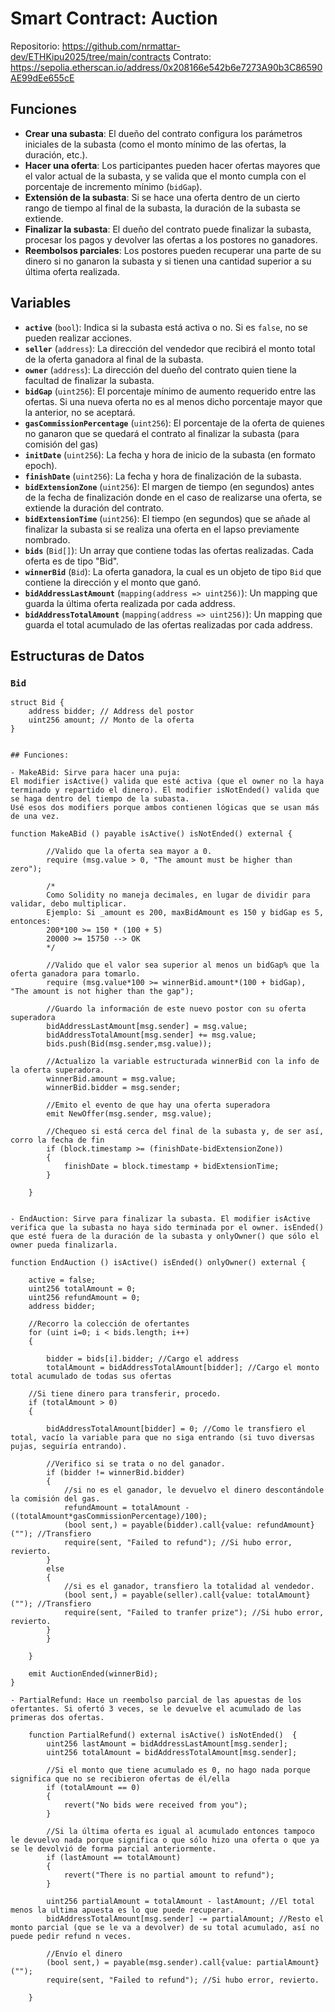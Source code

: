 # Smart Contract: Auction

Repositorio: https://github.com/nrmattar-dev/ETHKipu2025/tree/main/contracts
Contrato: https://sepolia.etherscan.io/address/0x208166e542b6e7273A90b3C86590AE99dEe655cE

## Funciones

- **Crear una subasta**: El dueño del contrato configura los parámetros iniciales de la subasta (como el monto mínimo de las ofertas, la duración, etc.).
- **Hacer una oferta**: Los participantes pueden hacer ofertas mayores que el valor actual de la subasta, y se valida que el monto cumpla con el porcentaje de incremento mínimo (`bidGap`).
- **Extensión de la subasta**: Si se hace una oferta dentro de un cierto rango de tiempo al final de la subasta, la duración de la subasta se extiende.
- **Finalizar la subasta**: El dueño del contrato puede finalizar la subasta, procesar los pagos y devolver las ofertas a los postores no ganadores.
- **Reembolsos parciales**: Los postores pueden recuperar una parte de su dinero si no ganaron la subasta y si tienen una cantidad superior a su última oferta realizada.

## Variables

- **`active`** (`bool`): Indica si la subasta está activa o no. Si es `false`, no se pueden realizar acciones.
- **`seller`** (`address`): La dirección del vendedor que recibirá el monto total de la oferta ganadora al final de la subasta.
- **`owner`** (`address`): La dirección del dueño del contrato quien tiene la facultad de finalizar la subasta.
- **`bidGap`** (`uint256`): El porcentaje mínimo de aumento requerido entre las ofertas. Si una nueva oferta no es al menos dicho porcentaje mayor que la anterior, no se aceptará.
- **`gasCommissionPercentage`** (`uint256`): El porcentaje de la oferta de quienes no ganaron que se quedará el contrato al finalizar la subasta (para comisión del gas)
- **`initDate`** (`uint256`): La fecha y hora de inicio de la subasta (en formato epoch).
- **`finishDate`** (`uint256`): La fecha y hora de finalización de la subasta.
- **`bidExtensionZone`** (`uint256`): El margen de tiempo (en segundos) antes de la fecha de finalización donde en el caso de realizarse una oferta, se extiende la duración del contrato.
- **`bidExtensionTime`** (`uint256`): El tiempo (en segundos) que se añade al finalizar la subasta si se realiza una oferta en el lapso previamente nombrado.
- **`bids`** (`Bid[]`): Un array que contiene todas las ofertas realizadas. Cada oferta es de tipo "Bid".
- **`winnerBid`** (`Bid`): La oferta ganadora, la cual es un objeto de tipo `Bid` que contiene la dirección y el monto que ganó.
- **`bidAddressLastAmount`** (`mapping(address => uint256)`): Un mapping que guarda la última oferta realizada por cada address.
- **`bidAddressTotalAmount`** (`mapping(address => uint256)`): Un mapping que guarda el total acumulado de las ofertas realizadas por cada address.

## Estructuras de Datos

### `Bid`
```solidity
struct Bid { 
    address bidder; // Address del postor
    uint256 amount; // Monto de la oferta
}


## Funciones:

- MakeABid: Sirve para hacer una puja:
El modifier isActive() valida que esté activa (que el owner no la haya terminado y repartido el dinero). El modifier isNotEnded() valida que se haga dentro del tiempo de la subasta.
Usé esos dos modifiers porque ambos contienen lógicas que se usan más de una vez.

function MakeABid () payable isActive() isNotEnded() external {
        
        //Valido que la oferta sea mayor a 0.
        require (msg.value > 0, "The amount must be higher than zero");

        /*
        Como Solidity no maneja decimales, en lugar de dividir para validar, debo multiplicar.
        Ejemplo: Si _amount es 200, maxBidAmount es 150 y bidGap es 5, entonces:
        200*100 >= 150 * (100 + 5)
        20000 >= 15750 --> OK
        */

		//Valido que el valor sea superior al menos un bidGap% que la oferta ganadora para tomarlo.
        require (msg.value*100 >= winnerBid.amount*(100 + bidGap), "The amount is not higher than the gap");
    
        //Guardo la información de este nuevo postor con su oferta superadora
        bidAddressLastAmount[msg.sender] = msg.value;
        bidAddressTotalAmount[msg.sender] += msg.value;
        bids.push(Bid(msg.sender,msg.value));

        //Actualizo la variable estructurada winnerBid con la info de la oferta superadora.
        winnerBid.amount = msg.value;
        winnerBid.bidder = msg.sender;

        //Emito el evento de que hay una oferta superadora
        emit NewOffer(msg.sender, msg.value);

        //Chequeo si está cerca del final de la subasta y, de ser así, corro la fecha de fin
        if (block.timestamp >= (finishDate-bidExtensionZone))
        {
            finishDate = block.timestamp + bidExtensionTime;
        }

    }  


- EndAuction: Sirve para finalizar la subasta. El modifier isActive verifica que la subasta no haya sido terminada por el owner. isEnded() que esté fuera de la duración de la subasta y onlyOwner() que sólo el owner pueda finalizarla.

function EndAuction () isActive() isEnded() onlyOwner() external {

	active = false;
	uint256 totalAmount = 0;
	uint256 refundAmount = 0;
	address bidder;

	//Recorro la colección de ofertantes
	for (uint i=0; i < bids.length; i++)
	{
	
		bidder = bids[i].bidder; //Cargo el address
		totalAmount = bidAddressTotalAmount[bidder]; //Cargo el monto total acumulado de todas sus ofertas
		
	//Si tiene dinero para transferir, procedo.
	if (totalAmount > 0) 
	{

		bidAddressTotalAmount[bidder] = 0; //Como le transfiero el total, vacío la variable para que no siga entrando (si tuvo diversas pujas, seguiría entrando).
	
		//Verifico si se trata o no del ganador.
		if (bidder != winnerBid.bidder) 
		{
			//si no es el ganador, le devuelvo el dinero descontándole la comisión del gas.
			refundAmount = totalAmount - ((totalAmount*gasCommissionPercentage)/100);
			(bool sent,) = payable(bidder).call{value: refundAmount}(""); //Transfiero
			require(sent, "Failed to refund"); //Si hubo error, revierto.                
		}
		else 
		{
			//si es el ganador, transfiero la totalidad al vendedor.
			(bool sent,) = payable(seller).call{value: totalAmount}(""); //Transfiero
			require(sent, "Failed to tranfer prize"); //Si hubo error, revierto.                
		}
		}

	}

	emit AuctionEnded(winnerBid);
}

- PartialRefund: Hace un reembolso parcial de las apuestas de los ofertantes. Si ofertó 3 veces, se le devuelve el acumulado de las primeras dos ofertas.

    function PartialRefund() external isActive() isNotEnded()  {
        uint256 lastAmount = bidAddressLastAmount[msg.sender];
        uint256 totalAmount = bidAddressTotalAmount[msg.sender];
		
		//Si el monto que tiene acumulado es 0, no hago nada porque significa que no se recibieron ofertas de él/ella
        if (totalAmount == 0)
        {
            revert("No bids were received from you"); 
        }

		//Si la última oferta es igual al acumulado entonces tampoco le devuelvo nada porque significa o que sólo hizo una oferta o que ya se le devolvió de forma parcial anteriormente.
        if (lastAmount == totalAmount)
        {
            revert("There is no partial amount to refund"); 
        }  

		uint256 partialAmount = totalAmount - lastAmount; //El total menos la ultima apuesta es lo que puede recuperar.
        bidAddressTotalAmount[msg.sender] -= partialAmount; //Resto el monto parcial (que se le va a devolver) de su total acumulado, así no puede pedir refund n veces.
        
		//Envío el dinero
        (bool sent,) = payable(msg.sender).call{value: partialAmount}(""); 
        require(sent, "Failed to refund"); //Si hubo error, revierto.

    }